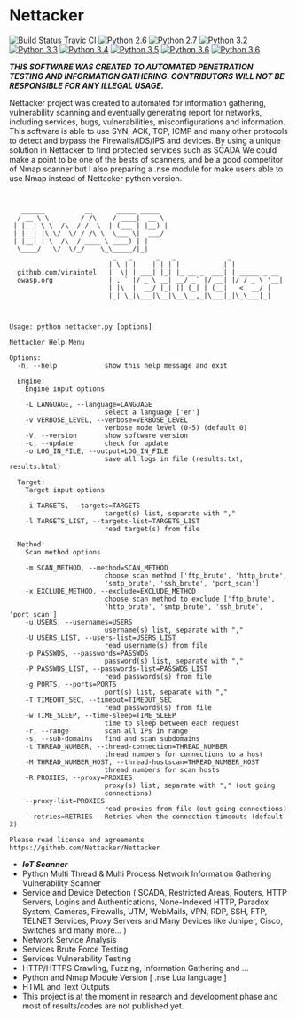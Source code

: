 Nettacker
=========
[![Build Status Travic CI](https://travis-ci.org/viraintel/OWASP-Nettacker.svg?branch=master)](https://travis-ci.org/viraintel/OWASP-Nettacker)
[![Python 2.6](https://img.shields.io/badge/python-2.6-blue.svg)](https://www.python.org/download/releases/2.6.9/)
[![Python 2.7](https://img.shields.io/badge/python-2.7-blue.svg)](https://www.python.org/downloads/release/python-2713/)
[![Python 3.2](https://img.shields.io/badge/python-3.2-blue.svg)](https://www.python.org/downloads/release/python-326/)
[![Python 3.3](https://img.shields.io/badge/python-3.3-blue.svg)](https://www.python.org/download/releases/3.3.6/)
[![Python 3.4](https://img.shields.io/badge/python-3.4-blue.svg)](https://www.python.org/downloads/release/python-346/)
[![Python 3.5](https://img.shields.io/badge/python-3.5-blue.svg)](https://www.python.org/downloads/release/python-353/)
[![Python 3.6](https://img.shields.io/badge/python-3.6-blue.svg)](https://www.python.org/downloads/release/python-362/)
[![Python 3.6](https://img.shields.io/badge/License-GNU%20GPL%20V3-green.svg)](https://github.com/viraintel/OWASP-Nettacker/blob/master/LICENSE)


***THIS SOFTWARE WAS CREATED TO AUTOMATED PENETRATION TESTING AND INFORMATION GATHERING. CONTRIBUTORS WILL NOT BE RESPONSIBLE FOR ANY ILLEGAL USAGE.***


Nettacker project was created to automated for information gathering, vulnerability scanning and eventually generating report for networks, including services, bugs, vulnerabilities, misconfigurations and information. This software is able to use SYN, ACK, TCP, ICMP and many other protocols to detect and bypass the Firewalls/IDS/IPS and devices. By using a unique solution in Nettacker to find protected services such as SCADA We could make a point to be one of the bests of scanners, and be a good competitor of Nmap scanner but I also preparing a .nse module for make users able to use Nmap instead of Nettacker python version.  

```


   ______          __      _____ _____
  / __ \ \        / /\    / ____|  __ \
 | |  | \ \  /\  / /  \  | (___ | |__) |
 | |  | |\ \/  \/ / /\ \  \___ \|  ___/
 | |__| | \  /\  / ____ \ ____) | |
  \____/   \/  \/_/    \_\_____/|_|
                          _   _      _   _             _
                         | \ | |    | | | |           | |
  github.com/viraintel   |  \| | ___| |_| |_ __ _  ___| | _____ _ __
  owasp.org              | . ` |/ _ \ __| __/ _` |/ __| |/ / _ \ '__|
                         | |\  |  __/ |_| || (_| | (__|   <  __/ |
                         |_| \_|\___|\__|\__\__,_|\___|_|\_\___|_|



Usage: python nettacker.py [options]

Nettacker Help Menu

Options:
  -h, --help            show this help message and exit

  Engine:
    Engine input options

    -L LANGUAGE, --language=LANGUAGE
                        select a language ['en']
    -v VERBOSE_LEVEL, --verbose=VERBOSE_LEVEL
                        verbose mode level (0-5) (default 0)
    -V, --version       show software version
    -c, --update        check for update
    -o LOG_IN_FILE, --output=LOG_IN_FILE
                        save all logs in file (results.txt, results.html)

  Target:
    Target input options

    -i TARGETS, --targets=TARGETS
                        target(s) list, separate with ","
    -l TARGETS_LIST, --targets-list=TARGETS_LIST
                        read target(s) from file

  Method:
    Scan method options

    -m SCAN_METHOD, --method=SCAN_METHOD
                        choose scan method ['ftp_brute', 'http_brute',
                        'smtp_brute', 'ssh_brute', 'port_scan']
    -x EXCLUDE_METHOD, --exclude=EXCLUDE_METHOD
                        choose scan method to exclude ['ftp_brute',
                        'http_brute', 'smtp_brute', 'ssh_brute', 'port_scan']
    -u USERS, --usernames=USERS
                        username(s) list, separate with ","
    -U USERS_LIST, --users-list=USERS_LIST
                        read username(s) from file
    -p PASSWDS, --passwords=PASSWDS
                        password(s) list, separate with ","
    -P PASSWDS_LIST, --passwords-list=PASSWDS_LIST
                        read passwords(s) from file
    -g PORTS, --ports=PORTS
                        port(s) list, separate with ","
    -T TIMEOUT_SEC, --timeout=TIMEOUT_SEC
                        read passwords(s) from file
    -w TIME_SLEEP, --time-sleep=TIME_SLEEP
                        time to sleep between each request
    -r, --range         scan all IPs in range
    -s, --sub-domains   find and scan subdomains
    -t THREAD_NUMBER, --thread-connection=THREAD_NUMBER
                        thread numbers for connections to a host
    -M THREAD_NUMBER_HOST, --thread-hostscan=THREAD_NUMBER_HOST
                        thread numbers for scan hosts
    -R PROXIES, --proxy=PROXIES
                        proxy(s) list, separate with "," (out going
                        connections)
    --proxy-list=PROXIES
                        read proxies from file (out going connections)
    --retries=RETRIES   Retries when the connection timeouts (default 3)

Please read license and agreements https://github.com/Nettacker/Nettacker
```

* ***IoT Scanner***
*	Python Multi Thread & Multi Process Network Information Gathering Vulnerability Scanner
*	Service and Device Detection ( SCADA, Restricted Areas, Routers, HTTP Servers, Logins and Authentications, None-Indexed HTTP, Paradox System, Cameras, Firewalls, UTM, WebMails, VPN, RDP, SSH, FTP, TELNET Services, Proxy Servers and Many Devices like Juniper, Cisco, Switches and many more… ) 
*	Network Service Analysis
*	Services Brute Force Testing
*	Services Vulnerability Testing
*	HTTP/HTTPS Crawling, Fuzzing, Information Gathering and … 
*	Python and Nmap Module Version [ .nse Lua language ]
*	HTML and Text Outputs
*	This project is at the moment in research and development phase and most of results/codes are not published yet.

